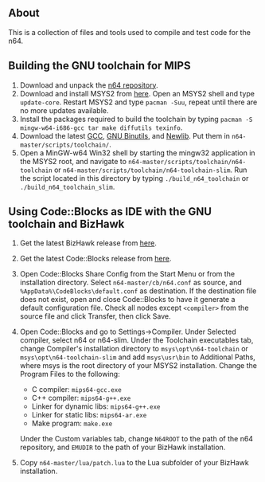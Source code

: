## About
This is a collection of files and tools used to compile and test code for the n64.

## Building the GNU toolchain for MIPS
1.  Download and unpack the [n64 repository](https://github.com/glankk/n64/archive/master.zip).
2.  Download and install MSYS2 from [here](https://msys2.github.io/).
    Open an MSYS2 shell and type `update-core`. Restart MSYS2 and type `pacman -Suu`,
    repeat until there are no more updates available.
3.  Install the packages required to build the toolchain by typing `pacman -S mingw-w64-i686-gcc tar make diffutils texinfo`.
4.  Download the latest [GCC](https://gcc.gnu.org/), [GNU Binutils](https://www.gnu.org/software/binutils/), and [Newlib](https://sourceware.org/newlib/).
    Put them in `n64-master/scripts/toolchain/`.
5.  Open a MinGW-w64 Win32 shell by starting the mingw32 application in the MSYS2 root,
    and navigate to `n64-master/scripts/toolchain/n64-toolchain` or `n64-master/scripts/toolchain/n64-toolchain-slim`.
    Run the script located in this directory by typing `./build_n64_toolchain` or `./build_n64_toolchain_slim`.

## Using Code::Blocks as IDE with the GNU toolchain and BizHawk
1.  Get the latest BizHawk release from [here](http://tasvideos.org/BizHawk.html).
2.  Get the latest Code::Blocks release from [here](http://www.codeblocks.org/).
3.  Open Code::Blocks Share Config from the Start Menu or from the installation directory.
    Select `n64-master/cb/n64.conf` as source, and `%AppData%\CodeBlocks\default.conf` as destination.
    If the destination file does not exist, open and close Code::Blocks to have it generate a default
    configuration file.
    Check all nodes except `<compiler>` from the source file and click Transfer, then click Save.
4.  Open Code::Blocks and go to Settings->Compiler. Under Selected compiler, select n64 or n64-slim.
    Under the Toolchain executables tab, change Compiler's installation directory to `msys\opt\n64-toolchain`
    or `msys\opt\n64-toolchain-slim` and add `msys\usr\bin` to Additional Paths, where msys is the
    root directory of your MSYS2 installation. Change the Program Files to the following:
    - C compiler: `mips64-gcc.exe`
    - C++ compiler: `mips64-g++.exe`
    - Linker for dynamic libs: `mips64-g++.exe`
    - Linker for static libs: `mips64-ar.exe`
    - Make program: `make.exe`

    Under the Custom variables tab, change `N64ROOT` to the path of the n64 repository,
    and `EMUDIR` to the path of your BizHawk installation.
5.  Copy `n64-master/lua/patch.lua` to the Lua subfolder of your BizHawk installation.
